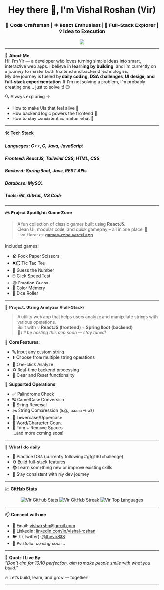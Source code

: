 <h1 align="center">Hey there 👋, I'm Vishal Roshan (Vir)</h1>
<h3 align="center">🧠 Code Craftsman | ⚛️ React Enthusiast | 🚀 Full-Stack Explorer | 💡 Idea to Execution</h3>

<p align="center">
  <img src="https://readme-typing-svg.herokuapp.com/?lines=Code.+Build.+Repeat.;Consistency+is+my+superpower.;Let's+turn+ideas+into+projects!&center=true&width=500&height=40" />
</p>

---

🌟 **About Me**  
Hi! I’m Vir — a developer who loves turning simple ideas into smart, interactive web apps. I believe in **learning by building**, and I’m currently on a journey to master both frontend and backend technologies.  
My dev journey is fueled by **daily coding, DSA challenges, UI design, and full-stack experimentation**. If I'm not solving a problem, I'm probably creating one... just to solve it! 😉

🔍 Always exploring →  
- How to make UIs that feel alive 🎨  
- How backend logic powers the frontend 🧩  
- How to stay consistent no matter what 🧘

---

🛠️ **Tech Stack**
<h5>Languages: C++, C, Java, JavaScript</h5>
<h5>Frontend: ReactJS, Tailwind CSS, HTML, CSS</h5>
<h5>Backend: Spring Boot, Java, REST APIs</h5>
<h5>Database: MySQL</h5>
<h5>Tools: Git, GitHub, VS Code</h5>

---

🎮 **Project Spotlight: Game Zone**
> A fun collection of classic games built using **ReactJS**.  
> Clean UI, modular code, and quick gameplay – all in one place! 🚀  
> Live Here: 👉 [games-zone.vercel.app](https://games-zone-qqo2y2j9c-virs-projects-d21e81c3.vercel.app/)

Included games:
- 🪨 Rock Paper Scissors  
- ❌⭕ Tic Tac Toe  
- 🔢 Guess the Number  
- 🖱️ Click Speed Test  
- 😄 Emotion Guess  
- 🎨 Color Memory  
- 🎲 Dice Roller
---
🧪 **Project: String Analyzer (Full-Stack)**  
> A utility web app that helps users analyze and manipulate strings with various operations.  
> Built with 💡 **ReactJS (frontend)** + **Spring Boot (backend)**  
> 🚀 *I'll be hosting this app soon — stay tuned!*

🔧 **Core Features**:
- 🔤 Input any custom string
- ⬇️ Choose from multiple string operations
- 🎯 One-click Analyze
- ♻️ Real-time backend processing
- 🧼 Clear and Reset functionality

🧠 **Supported Operations**:
- ✅ Palindrome Check  
- 🔠 CamelCase Conversion  
- 🔁 String Reversal  
- ✂️ String Compression (e.g., `aaaaa` → `a5`)  
- 🔡 Lowercase/Uppercase  
- 📏 Word/Character Count  
- 🧹 Trim + Remove Spaces  
...and more coming soon!

---

📅 **What I do daily**
- 🧠 Practice DSA (currently following #gfg160 challenge)
- ⚙️ Build full-stack features
- 📚 Learn something new or improve existing skills
- 📌 Stay consistent with my dev journey

---

📈 **GitHub Stats**
<p align="center">
  <img src="https://github-readme-stats.vercel.app/api?username=TheeViR&show_icons=true&theme=tokyonight" alt="Vir GitHub Stats" />
  <img src="https://github-readme-streak-stats.herokuapp.com?user=TheeViR&theme=tokyonight&date_format=M%20j%5B%2C%20Y%5D" alt="Vir GitHub Streak" />
  <img src="https://github-readme-stats.vercel.app/api/top-langs/?username=TheeViR&layout=compact&theme=tokyonight" alt="Vir Top Languages" />
</p>

---

📫 **Connect with me**
- 📧 Email: [vishalrshn@gmail.com](mailto:vishalrshn@gmail.com)
- 💼 LinkedIn: [linkedin.com/in/vishal-roshan](https://www.linkedin.com/in/vishal-roshan/)
- 🐦 X (Twitter): [@thevir888](https://x.com/thevir888)
- 🔗 Portfolio: *coming soon...*

---

🎯 **Quote I Live By:**  
*"Don't aim for 10/10 perfection, aim to make people smile with what you build."*

🔥 Let’s build, learn, and grow — together!

---



